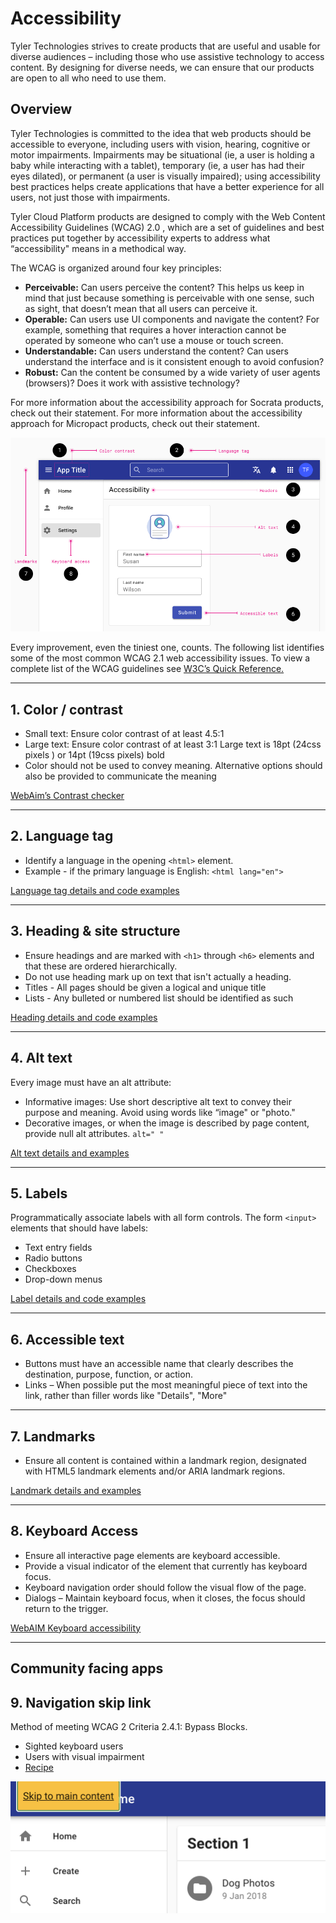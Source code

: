 # Accessibility

Tyler Technologies strives to create products that are useful and usable for diverse audiences – including those who use assistive technology to access content. By designing for diverse needs, we can ensure that our products are open to all who need to use them. 

## Overview

Tyler Technologies is committed to the idea that web products should be accessible to everyone, including users with vision, hearing, cognitive or motor impairments. Impairments may be situational (ie, a user is holding a baby while interacting with a tablet), temporary (ie, a user has had their eyes dilated), or permanent (a user is visually impaired); using accessibility best practices helps create applications that have a better experience for all users, not just those with impairments.

Tyler Cloud Platform products are designed to comply with the Web Content Accessibility Guidelines (WCAG) 2.0 , which are a set of guidelines and best practices put together by accessibility experts to address what “accessibility" means in a methodical way.

The WCAG is organized around four key principles:

- **Perceivable:** Can users perceive the content? This helps us keep in mind that just because something is perceivable with one sense, such as sight, that doesn’t mean that all users can perceive it.
- **Operable:** Can users use UI components and navigate the content? For example, something that requires a hover interaction cannot be operated by someone who can’t use a mouse or touch screen.
- **Understandable:** Can users understand the content? Can users understand the interface and is it consistent enough to avoid confusion?
- **Robust:** Can the content be consumed by a wide variety of user agents (browsers)? Does it work with assistive technology?

For more information about the accessibility approach for Socrata products, check out their statement. For more information about the accessibility approach for Micropact products, check out their statement. 

<ImageBlock>

![Image of a page with the 8 parts of accessibility highlighted.](./images/accessibility-overview.png)

</ImageBlock>

Every improvement, even the tiniest one, counts.  The following list identifies some of the most common WCAG 2.1 web accessibility issues.   To view a complete list of the WCAG guidelines see [W3C’s Quick Reference.](https://www.w3.org/WAI/WCAG21/quickref/)

---

## 1. Color / contrast
- Small text: Ensure color contrast of at least 4.5:1
- Large text: Ensure color contrast of at least 3:1 
Large text is 18pt (24css pixels ) or 14pt (19css pixels) bold
- Color should not be used to convey meaning. Alternative options should also be provided to communicate the meaning

[WebAim’s Contrast checker](https://webaim.org/resources/contrastchecker/)

---

## 2. Language tag

- Identify a language in the opening `<html>` element.
- Example - if the primary language is English: `<html lang="en">`

[Language tag details and code examples](https://dequeuniversity.com/rules/axe/3.3/html-lang-valid)

---

## 3. Heading & site structure 

- Ensure headings and are marked with `<h1>` through `<h6>` elements and that these are ordered hierarchically. 
- Do not use heading mark up on text that isn't actually a heading.
- Titles - All pages should be given a logical and unique title
- Lists - Any bulleted or numbered list should be identified as such 

[Heading details and code examples](https://dequeuniversity.com/rules/axe/3.0/heading-order)

---

## 4. Alt text

Every image must have an alt attribute:

- Informative images: Use short descriptive alt text to convey their purpose and meaning. Avoid using words like “image" or "photo."
- Decorative images, or when the image is described by page content, provide null alt attributes. `alt=" "`

[Alt text details and examples](https://dequeuniversity.com/rules/axe/2.6/image-alt)

---

## 5. Labels
				
Programmatically associate labels with all form controls. The form `<input>` elements that should have labels:
- Text entry fields
- Radio buttons
-	Checkboxes
-	Drop-down menus

[Label details and code examples](https://dequeuniversity.com/rules/axe/3.2/label)

---

## 6. Accessible text

- Buttons must have an accessible name that clearly describes the destination, purpose, function, or action.
-	Links – When possible put the most meaningful piece of text into the link, rather than filler words like "Details", "More"

---

## 7. Landmarks

- Ensure all content is contained within a landmark region, designated with HTML5 landmark elements and/or ARIA landmark regions.

[Landmark details and examples](https://dequeuniversity.com/rules/axe/3.2/region)

---

## 8. Keyboard Access

- Ensure all interactive page elements are keyboard accessible.
- Provide a visual indicator of the element that currently has keyboard focus.
- Keyboard navigation order should follow the visual flow of the page.
- Dialogs – Maintain keyboard focus, when it closes, the focus should return to the trigger.

[WebAIM Keyboard accessibility](https://webaim.org/techniques/keyboard/)

---

## Community facing apps 

## 9. Navigation skip link 

Method of meeting WCAG 2 Criteria 2.4.1: Bypass Blocks.

- Sighted keyboard users
- Users with visual impairment
- [Recipe](/recipes/accessibility/skip-to-main-content)

<ImageBlock maxWidth="600px">

![Image of a skip link contained in the app bar.](./images/skip-link.png)

</ImageBlock>
